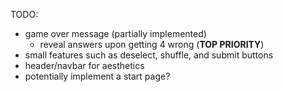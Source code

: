 TODO: 
 - game over message (partially implemented)
    - reveal answers upon getting 4 wrong (**TOP PRIORITY**)
- small features such as deselect, shuffle, and submit buttons
- header/navbar for aesthetics
- potentially implement a start page?